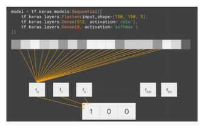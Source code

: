 ![FileModes](slideImages/image18.png)<!-- .element: style="border:0; width:900px; margin-left:50px" -->